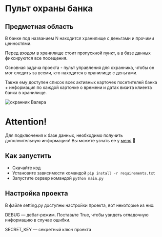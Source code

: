 # Пульт охраны банка
## Предметная область
В банке под названием N находится хранилище с деньгами и прочими ценностями.

Перед входом в хранилище стоит пропускной пункт, а в базе данных фиксируются все посещения. 

Основная задача проекта -  пульт управления для охранника, чтобы он мог следить за всеми, кто находится в хранилище с деньгами.

Также ему доступен список всех активных карточек посетителей банка + информация по каждой карточке о времени и датах визита клиента банка  в хранилище.

![охранник Валера](https://dok7xy59qfw9h.cloudfront.net/bc9/d884a/37b5/4186/b1f4/6d59eaacc9c5/large/12783.jpg)

# Attention!
Для подключения к базе данных, необходимо получить дополнительную информацию! 
Вы можете узнать ее у [меня](https://vk.com/o55686424) :girl: 

## Как запустить
* Скачайте код
* Установите зависимости командой  `pip install -r requirements.txt `
* Запустите сервер командой  `python main.py `

## Настройка проекта
 В файле setting.py доступны настройки проекта, вот некоторые из них:
 
 DEBUG — дебаг-режим. Поставьте True, чтобы увидеть отладочную информацию в случае ошибки.
 
 SECRET_KEY — секретный ключ проекта
